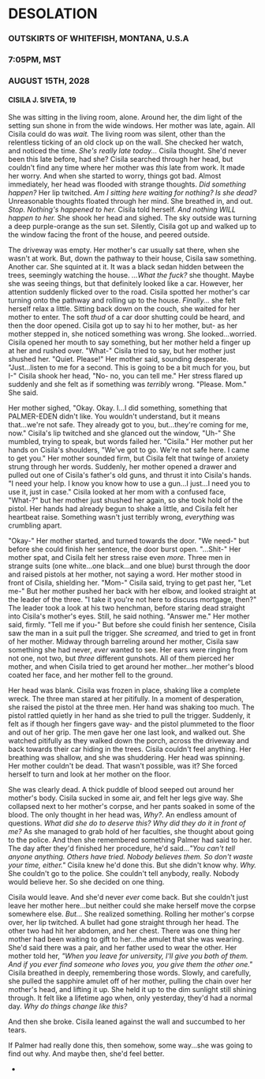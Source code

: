 # DESOLATION
### OUTSKIRTS OF WHITEFISH, MONTANA, U.S.A
### 7:05PM, MST
### AUGUST 15TH, 2028
#### CISILA J. SIVETA, 19

She was sitting in the living room, alone. Around her, the dim light of the setting sun shone in from the wide windows. Her mother was late, again. All Cisila could do was *wait.* The living room was silent, other than the relentless ticking of an old clock up on the wall. She checked her watch, and noticed the time. *She's really late today...* Cisila thought. She'd never been this late before, had she? Cisila searched through her head, but couldn't find any time where her mother was *this* late from work. It made her worry. And when she started to worry, things got bad. Almost immediately, her head was flooded with strange thoughts. *Did something happen?* Her lip twitched. *Am I sitting here waiting for nothing? Is she dead?* Unreasonable thoughts floated through her mind. She breathed in, and out. *Stop. Nothing's happened to her.* Cisila told herself. *And nothing WILL happen to her.* She shook her head and sighed. The sky outside was turning a deep purple-orange as the sun set. Silently, Cisila got up and walked up to the window facing the front of the house, and peered outside. 

The driveway was empty. Her mother's car usually sat there, when she wasn't at work. But, down the pathway to their house, Cisila saw something. Another car. She squinted at it. It was a black sedan hidden between the trees, seemingly watching the house. *...What the fuck?* she thought. Maybe she was seeing things, but that definitely looked like a car. However, her attention suddenly flicked over to the road. Cisila spotted her mother's car turning onto the pathway and rolling up to the house. *Finally...* she felt herself relax a little. Sitting back down on the couch, she waited for her mother to enter. The soft *thud* of a car door shutting could be heard, and then the door opened. Cisila got up to say hi to her mother, but- as her mother stepped in, she noticed something was wrong. She looked...worried. Cisila opened her mouth to say something, but her mother held a finger up at her and rushed over. "What-" Cisila tried to say, but her mother just shushed her. "Quiet. Please!" Her mother said, sounding desperate. "Just...listen to me for a second. This is going to be a bit much for you, but I-" Cisila shook her head, "No- no, you can tell me." Her stress flared up suddenly and she felt as if something was *terribly* wrong. "Please. Mom." She said.

Her mother sighed, "Okay. Okay. I...I did something, something that PALMER-EDEN didn't like. You wouldn't understand, but it means that...we're not safe. They already got to you, but...they're coming for me, now." Cisila's lip twitched and she glanced out the window, "Uh-" She mumbled, trying to speak, but words failed her. "Cisila." Her mother put her hands on Cisila's shoulders, "We've got to go. We're not safe here. I came to get you." Her mother sounded firm, but Cisila felt that twinge of anxiety strung through her words. Suddenly, her mother opened a drawer and pulled out one of Cisila's father's old guns, and thrust it into Cisila's hands. "I need your help. I know you know how to use a gun...I just...I need you to use it, just in case." Cisila looked at her mom with a confused face, "What-?" but her mother just shushed her again, so she took hold of the pistol. Her hands had already begun to shake a little, and Cisila felt her heartbeat raise. Something wasn't just terribly wrong, *everything* was crumbling apart.

"Okay-" Her mother started, and turned towards the door. "We need-" but before she could finish her sentence, the door burst open. "...Shit-" Her mother spat, and Cisila felt her stress raise even *more.* Three men in strange suits (one white...one black...and one blue) burst through the door and raised pistols at her mother, not saying a word. Her mother stood in front of Cisila, shielding her. "Mom-" Cisila said, trying to get past her, "Let me-" But her mother pushed her back with her elbow, and looked straight at the leader of the three. "I take it you're not here to discuss mortgage, then?" The leader took a look at his two henchman, before staring dead straight into Cisila's mother's eyes. Still, he said nothing. "Answer me." Her mother said, firmly. "Tell me if you-" But before she could finish her sentence, Cisila saw the man in a suit pull the trigger. She *screamed,* and tried to get in front of her mother. Midway through barreling around her mother, Cisila saw something she had never, *ever* wanted to see. Her ears were ringing from not one, not two, but *three* different gunshots. All of them pierced her mother, and when Cisila tried to get around her mother...her mother's blood coated her face, and her mother fell to the ground.

Her head was blank. Cisila was frozen in place, shaking like a complete wreck. The three man stared at her pitifully. In a moment of desperation, she raised the pistol at the three men. Her hand was shaking too much. The pistol rattled quietly in her hand as she tried to pull the trigger. Suddenly, it felt as if though her fingers gave way- and the pistol plummeted to the floor and out of her grip. The men gave her one last look, and walked out. She watched pitifully as they walked down the porch, across the driveway and back towards their car hiding in the trees. Cisila couldn't feel anything. Her breathing was shallow, and she was shuddering. Her head was spinning. Her mother couldn't be dead. That wasn't possible, was it? She forced herself to turn and look at her mother on the floor.

She was clearly dead. A thick puddle of blood seeped out around her mother's body. Cisila sucked in some air, and felt her legs give way. She collapsed next to her mother's corpse, and her pants soaked in some of the blood. The only thought in her head was, *Why?*. An endless amount of questions. *What did she do to deserve this? Why did they do it in front of me?* As she managed to grab hold of her faculties, she thought about going to the police. And then she remembered something Palmer had said to her. The day after they'd finished her procedure, he'd said...*"You can't tell anyone anything. Others have tried. Nobody believes them. So don't waste your time, either."* Cisila knew he'd done this. But she didn't know why. *Why.* She couldn't go to the police. She couldn't tell anybody, really. Nobody would believe her. So she decided on one thing.

Cisila would leave. And she'd never *ever* come back. But she couldn't just leave her mother here...but neither could she make herself move the corpse somewhere else. *But...*  She realized something. Rolling her mother's corpse over, her lip twitched. A bullet had gone straight through her head. The other two had hit her abdomen, and her chest. There was one thing her mother had been waiting to gift to her...the amulet that she was wearing. She'd said there was a pair, and her father used to wear the other. Her mother told her, *"When you leave for university, I'll give you both of them. And if you ever find someone who loves you, you give them the other one."* Cisila breathed in deeply, remembering those words. Slowly, and carefully, she pulled the sapphire amulet off of her mother, pulling the chain over her mother's head, and lifting it up. She held it up to the dim sunlight still shining through. It felt like a lifetime ago when, only yesterday, they'd had a normal day. *Why do things change like this?*

And then she broke. Cisila leaned against the wall and succumbed to her tears.

If Palmer had really done this, then somehow, some way...she was going to find out why. And maybe then, she'd feel better.

-
